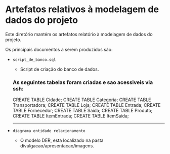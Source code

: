 # Artefatos relativos à modelagem de dados do projeto

Este diretório mantém os artefatos relatório à modelagem de dados do projeto. 

Os principais documentos a serem produzidos são:


* `script_de_banco.sql`
	* Script de criação do banco de dados.

	<h3><b>As seguintes tabelas foram criadas e sao acessiveis via ssh:</b></h3>

	CREATE TABLE Cidade;
	CREATE TABLE Categoria;
	CREATE TABLE Transportadora;
	CREATE TABLE Loja;
	CREATE TABLE Entrada;
	CREATE TABLE Fornecedor;
	CREATE TABLE Saida;
	CREATE TABLE Produto;
	CREATE TABLE ItemEntrada;
	CREATE TABLE ItemSaida;
	<hr>


* `diagrama entidade relacionamento`
	* O modelo DER, esta localizado na pasta divulgacao/apresentacao/imagens.


